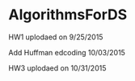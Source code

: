 # AlgorithmsForDS
HW1 uplodaed on 9/25/2015

Add Huffman edcoding 10/03/2015

HW3 uplodaed on 10/31/2015
